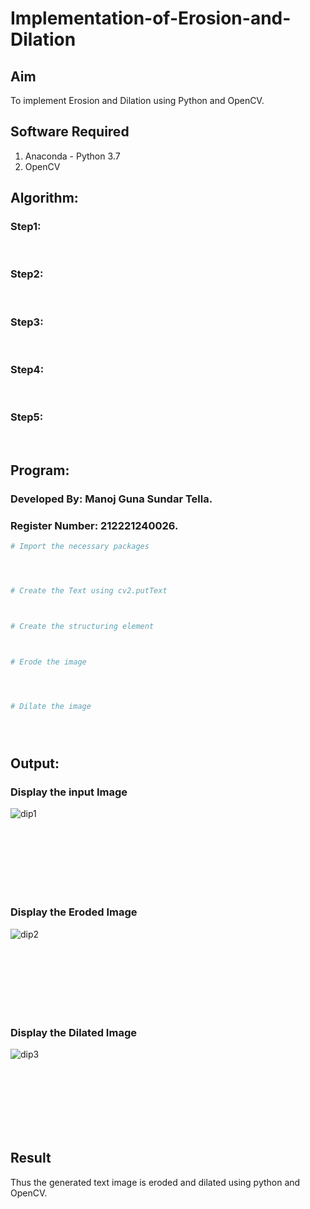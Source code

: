 # Implementation-of-Erosion-and-Dilation
## Aim
To implement Erosion and Dilation using Python and OpenCV.
## Software Required
1. Anaconda - Python 3.7
2. OpenCV
## Algorithm:
### Step1:
<br>


### Step2:
<br>

### Step3:
<br>

### Step4:
<br>

### Step5:
<br>

 
## Program:
### Developed By: Manoj Guna Sundar Tella.
### Register Number: 212221240026.

``` Python
# Import the necessary packages




# Create the Text using cv2.putText



# Create the structuring element



# Erode the image




# Dilate the image





```
## Output:

### Display the input Image
![dip1](https://user-images.githubusercontent.com/94883876/169644352-c18d8c99-e5d4-40e0-b7fd-f4064a583d90.png)

<br>
<br>
<br>
<br>
<br>
<br>

### Display the Eroded Image
![dip2](https://user-images.githubusercontent.com/94883876/169644360-17001c41-8ea4-4bab-a005-924105864d5c.png)

<br>
<br>
<br>
<br>
<br>
<br>

### Display the Dilated Image
![dip3](https://user-images.githubusercontent.com/94883876/169644461-3db51096-0925-4410-829d-89161da9b710.png)

<br>
<br>
<br>
<br>
<br>
<br>

## Result
Thus the generated text image is eroded and dilated using python and OpenCV.
